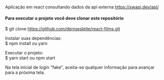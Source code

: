 Aplicação em react consultando dados da api externa https://swapi.dev/api/

#### Para executar o projeto você deve clonar este repositório
$ git clone https://github.com/denisesleite/react-films.git

Instalar suas dependências:<br/>
$ npm install ou yarn 

Executar o projeto:<br/>
$ yarn start ou npm start

Na tela inicial de login "fake", aceita-se qualquer informação para avançar para a próxima tela.
